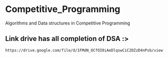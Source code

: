 # Competitive_Programming
Algorithms and Data structures in Competitive Programming

## Link drive has all completion of DSA :>
    https://drive.google.com/file/d/1FMdN_OCfOI0iAeDlqswCiC2DZzD4nPsb/view


